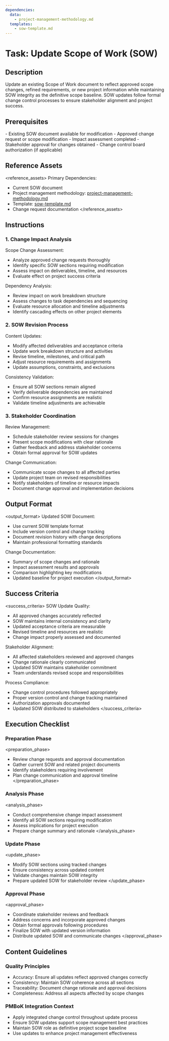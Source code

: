 ```yaml
---
dependencies:
  data:
    - project-management-methodology.md
  templates:
    - sow-template.md
---
```


# Task: Update Scope of Work (SOW)

## Description

Update an existing Scope of Work document to reflect approved scope changes, refined requirements, or new project information while maintaining SOW integrity as the definitive scope baseline. SOW updates follow formal change control processes to ensure stakeholder alignment and project success.

## Prerequisites

<prerequisites>
- Existing SOW document available for modification
- Approved change request or scope modification
- Impact assessment completed
- Stakeholder approval for changes obtained
- Change control board authorization (if applicable)
</prerequisites>

## Reference Assets

<reference_assets>
Primary Dependencies:
- Current SOW document
- Project management methodology: [project-management-methodology.md](./.krci-ai/data/project-management-methodology.md)
- Template: [sow-template.md](./.krci-ai/templates/sow-template.md)
- Change request documentation
</reference_assets>

## Instructions

### 1. Change Impact Analysis

Scope Change Assessment:
- Analyze approved change requests thoroughly
- Identify specific SOW sections requiring modification
- Assess impact on deliverables, timeline, and resources
- Evaluate effect on project success criteria

Dependency Analysis:
- Review impact on work breakdown structure
- Assess changes to task dependencies and sequencing
- Evaluate resource allocation and timeline adjustments
- Identify cascading effects on other project elements

### 2. SOW Revision Process

Content Updates:
- Modify affected deliverables and acceptance criteria
- Update work breakdown structure and activities
- Revise timeline, milestones, and critical path
- Adjust resource requirements and assignments
- Update assumptions, constraints, and exclusions

Consistency Validation:
- Ensure all SOW sections remain aligned
- Verify deliverable dependencies are maintained
- Confirm resource assignments are realistic
- Validate timeline adjustments are achievable

### 3. Stakeholder Coordination

Review Management:
- Schedule stakeholder review sessions for changes
- Present scope modifications with clear rationale
- Gather feedback and address stakeholder concerns
- Obtain formal approval for SOW updates

Change Communication:
- Communicate scope changes to all affected parties
- Update project team on revised responsibilities
- Notify stakeholders of timeline or resource impacts
- Document change approval and implementation decisions

## Output Format

<output_format>
Updated SOW Document:
- Use current SOW template format
- Include version control and change tracking
- Document revision history with change descriptions
- Maintain professional formatting standards

Change Documentation:
- Summary of scope changes and rationale
- Impact assessment results and approvals
- Comparison highlighting key modifications
- Updated baseline for project execution
</output_format>

## Success Criteria

<success_criteria>
SOW Update Quality:
- All approved changes accurately reflected
- SOW maintains internal consistency and clarity
- Updated acceptance criteria are measurable
- Revised timeline and resources are realistic
- Change impact properly assessed and documented

Stakeholder Alignment:
- All affected stakeholders reviewed and approved changes
- Change rationale clearly communicated
- Updated SOW maintains stakeholder commitment
- Team understands revised scope and responsibilities

Process Compliance:
- Change control procedures followed appropriately
- Proper version control and change tracking maintained
- Authorization approvals documented
- Updated SOW distributed to stakeholders
</success_criteria>

## Execution Checklist

### Preparation Phase

<preparation_phase>
- Review change requests and approval documentation
- Gather current SOW and related project documents
- Identify stakeholders requiring involvement
- Plan change communication and approval timeline
</preparation_phase>

### Analysis Phase

<analysis_phase>
- Conduct comprehensive change impact assessment
- Identify all SOW sections requiring modification
- Assess implications for project execution
- Prepare change summary and rationale
</analysis_phase>

### Update Phase

<update_phase>
- Modify SOW sections using tracked changes
- Ensure consistency across updated content
- Validate changes maintain SOW integrity
- Prepare updated SOW for stakeholder review
</update_phase>

### Approval Phase

<approval_phase>
- Coordinate stakeholder reviews and feedback
- Address concerns and incorporate approved changes
- Obtain formal approvals following procedures
- Finalize SOW with updated version information
- Distribute updated SOW and communicate changes
</approval_phase>

## Content Guidelines

### Quality Principles

- Accuracy: Ensure all updates reflect approved changes correctly
- Consistency: Maintain SOW coherence across all sections
- Traceability: Document change rationale and approval decisions
- Completeness: Address all aspects affected by scope changes

### PMBoK Integration Context

- Apply integrated change control throughout update process
- Ensure SOW updates support scope management best practices
- Maintain SOW role as definitive project scope baseline
- Use updates to enhance project management effectiveness
